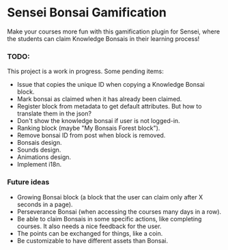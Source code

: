 # Sensei Bonsai Gamification 

Make your courses more fun with this gamification plugin for Sensei, where the students can claim Knowledge Bonsais in their learning process!

### TODO:

This project is a work in progress. Some pending items:

- Issue that copies the unique ID when copying a Knowledge Bonsai block.
- Mark bonsai as claimed when it has already been claimed.
- Register block from metadata to get default attributes. But how to translate them in the json?
- Don't show the knowledge bonsai if user is not logged-in.
- Ranking block (maybe "My Bonsais Forest block").
- Remove bonsai ID from post when block is removed.
- Bonsais design.
- Sounds design.
- Animations design.
- Implement i18n.

### Future ideas

- Growing Bonsai block (a block that the user can claim only after X seconds in a page).
- Perseverance Bonsai (when accessing the courses many days in a row).
- Be able to claim Bonsais in some specific actions, like completing courses. It also needs a nice feedback for the user.
- The points can be exchanged for things, like a coin.
- Be customizable to have different assets than Bonsai.
